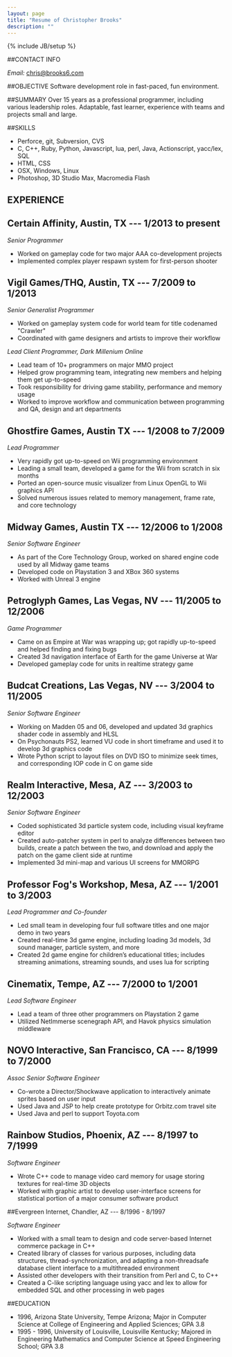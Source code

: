 ```yaml
---
layout: page
title: "Resume of Christopher Brooks"
description: ""
---
```

{% include JB/setup %}

##CONTACT INFO

_Email:_ chris@brooks6.com

##OBJECTIVE
Software development role in fast-paced, fun environment.

##SUMMARY
Over 15 years as a professional programmer, including various leadership roles. Adaptable, fast learner, experience with teams and projects small and large.

##SKILLS

+ Perforce, git, Subversion, CVS
+ C, C++, Ruby, Python, Javascript, lua, perl, Java, Actionscript, yacc/lex, SQL
+ HTML, CSS
+ OSX, Windows, Linux
+ Photoshop, 3D Studio Max, Macromedia Flash


## EXPERIENCE

## Certain Affinity, Austin, TX --- 1/2013 to present

*Senior Programmer*
+ Worked on gameplay code for two major AAA co-development projects
+ Implemented complex player respawn system for first-person shooter


## Vigil Games/THQ, Austin, TX --- 7/2009 to 1/2013

*Senior Generalist Programmer*
+ Worked on gameplay system code for world team for title codenamed "Crawler"
+ Coordinated with game designers and artists to improve their workflow

*Lead Client Programmer, Dark Millenium Online*
+ Lead team of 10+ programmers on major MMO project
+ Helped grow programming team, integrating new members and helping them get up-to-speed
+ Took responsibility for driving game stability, performance and memory usage
+ Worked to improve workflow and communication between programming and QA, design and art departments


## Ghostfire Games, Austin TX --- 1/2008 to 7/2009	

*Lead Programmer*
+ Very rapidly got up-to-speed on Wii programming environment
+ Leading a small team, developed a game for the Wii from scratch in six months
+ Ported an open-source music visualizer from Linux OpenGL to Wii graphics API
+ Solved numerous issues related to memory management, frame rate, and core technology


## Midway Games, Austin TX --- 12/2006 to 1/2008

*Senior Software Engineer*
+ As part of the Core Technology Group, worked on shared engine code used by all Midway game teams
+ Developed code on Playstation 3 and XBox 360 systems
+ Worked with Unreal 3 engine


## Petroglyph Games, Las Vegas, NV --- 11/2005 to 12/2006

*Game Programmer*
+ Came on as Empire at War was wrapping up; got rapidly up-to-speed and helped finding and fixing bugs
+ Created 3d navigation interface of Earth for the game Universe at War
+ Developed gameplay code for units in realtime strategy game



## Budcat Creations, Las Vegas, NV --- 3/2004 to 11/2005

*Senior Software Engineer*
+ Working on Madden 05 and 06, developed and updated 3d graphics shader code in assembly and HLSL
+ On Psychonauts PS2, learned VU code in short timeframe and used it to develop 3d graphics code
+ Wrote Python script to layout files on DVD ISO to minimize seek times, and corresponding IOP code in C on game side


## Realm Interactive, Mesa, AZ --- 3/2003 to 12/2003

*Senior Software Engineer*
+ Coded sophisticated 3d particle system code, including visual keyframe editor
+ Created auto-patcher system in perl to analyze differences between two builds, create a patch between the two, and download and apply the patch on the game client side at runtime
+ Implemented 3d mini-map and various UI screens for MMORPG

	
## Professor Fog's Workshop, Mesa, AZ --- 1/2001 to 3/2003

*Lead Programmer and Co-founder*
+ Led small team in developing four full software titles and one major demo in two years
+ Created real-time 3d game engine, including loading 3d models, 3d sound manager, particle system, and more
+ Created 2d game engine for children’s educational titles; includes streaming animations, streaming sounds, and uses lua for scripting


## Cinematix, Tempe, AZ --- 7/2000 to 1/2001

*Lead Software Engineer*
+ Lead a team of three other programmers on Playstation 2 game
+ Utilized NetImmerse scenegraph API, and Havok physics simulation middleware


## NOVO Interactive, San Francisco, CA --- 8/1999 to 7/2000	

*Assoc Senior Software Engineer*
+ Co-wrote a Director/Shockwave application to interactively animate sprites based on user input
+ Used Java and JSP to help create prototype for Orbitz.com travel site
+ Used Java and perl to support Toyota.com


## Rainbow Studios, Phoenix, AZ --- 8/1997 to 7/1999

*Software Engineer*
+ Wrote C++ code to manage video card memory for usage storing textures for real-time 3D objects
+ Worked with graphic artist to develop user-interface screens for statistical portion of a major consumer software product


##Evergreen Internet, Chandler, AZ --- 8/1996 - 8/1997	

*Software Engineer*
+ Worked with a small team to design and code server-based Internet commerce package in C++
+ Created library of classes for various purposes, including data structures, thread-synchronization, and adapting a non-threadsafe database client interface to a multithreaded environment
+ Assisted other developers with their transition from Perl and C, to C++
+ Created a C-like scripting language using yacc and lex to allow for embedded SQL and other processing in web pages


##EDUCATION

+ 1996, Arizona State University, Tempe Arizona; Major in Computer Science at College of Engineering and Applied Sciences; GPA 3.8
+ 1995 - 1996, University of Louisville, Louisville Kentucky; Majored in Engineering Mathematics and Computer Science at Speed Engineering School; GPA 3.8
